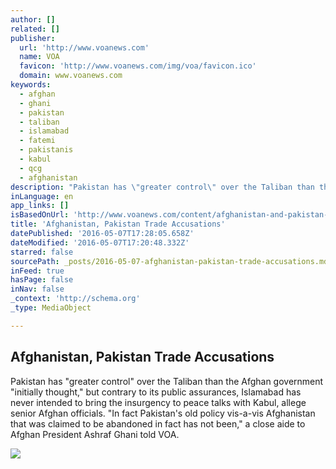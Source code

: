 ```yaml
---
author: []
related: []
publisher:
  url: 'http://www.voanews.com'
  name: VOA
  favicon: 'http://www.voanews.com/img/voa/favicon.ico'
  domain: www.voanews.com
keywords:
  - afghan
  - ghani
  - pakistan
  - taliban
  - islamabad
  - fatemi
  - pakistanis
  - kabul
  - qcg
  - afghanistan
description: "Pakistan has \"greater control\" over the Taliban than the Afghan government \"initially thought,\" but contrary to its public assurances, Islamabad has never intended to bring the insurgency to peace talks with Kabul, allege senior Afghan officials. \"In fact Pakistan's old policy vis-a-vis Afghanistan that was claimed to be abandoned in fact has not been,\" a close aide to Afghan President Ashraf Ghani told VOA."
inLanguage: en
app_links: []
isBasedOnUrl: 'http://www.voanews.com/content/afghanistan-and-pakistan-trade-accusations/3319658.html'
title: 'Afghanistan, Pakistan Trade Accusations'
datePublished: '2016-05-07T17:28:05.658Z'
dateModified: '2016-05-07T17:20:48.332Z'
starred: false
sourcePath: _posts/2016-05-07-afghanistan-pakistan-trade-accusations.md
inFeed: true
hasPage: false
inNav: false
_context: 'http://schema.org'
_type: MediaObject

---
```

<article style=""><h1>Afghanistan, Pakistan Trade Accusations</h1><p>Pakistan has "greater control" over the Taliban than the Afghan government "initially thought," but contrary to its public assurances, Islamabad has never intended to bring the insurgency to peace talks with Kabul, allege senior Afghan officials. "In fact Pakistan's old policy vis-a-vis Afghanistan that was claimed to be abandoned in fact has not been," a close aide to Afghan President Ashraf Ghani told VOA.</p><img src="http://gdb.voanews.com/527D9E0D-EF04-4D17-870D-016B8CB43B07_mw1024_mh1024_s.jpg" /></article>